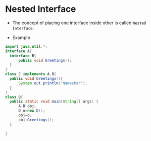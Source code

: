 # Nested Interface
 * The concept of placing one interface inside other is called ```Nested Interface```.

 * Example 
  ```java
  import java.util.*;
  interface A{
  	interface B{
  		public void Greetings();
  	}
  } 
  class C implements A.B{
  	public void Greetings(){
  		System.out.println("Namaskar");
  	}
  }
  class D{
  	public static void main(String[] args) {
  		A.B obj;
  		D o=new D();
  		obj=o;
  		obj.Greetings();
  	}
  	
  }
  ```
